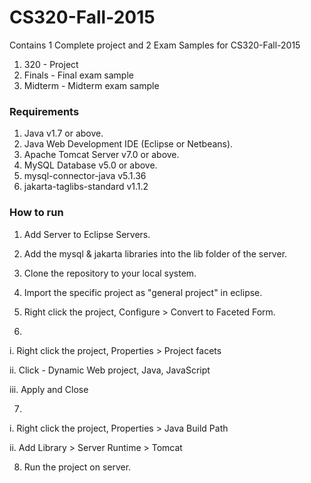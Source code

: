 # CS320-Fall-2015

Contains 1 Complete project and 2 Exam Samples for CS320-Fall-2015

1. 320 - Project
2. Finals - Final exam sample
3. Midterm - Midterm exam sample

### Requirements
1. Java v1.7 or above.
2. Java Web  Development IDE (Eclipse or Netbeans).
3. Apache Tomcat Server v7.0 or above.
4. MySQL Database v5.0 or above.
5. mysql-connector-java v5.1.36
6. jakarta-taglibs-standard v1.1.2

### How to run

1. Add Server to Eclipse Servers.

2. Add the mysql & jakarta libraries into the lib folder of the server.

3. Clone the repository to your local system.

4. Import the specific project as "general project" in eclipse.

5. Right click the project, Configure > Convert to Faceted Form.

6. 

   i. Right click the project, Properties > Project facets
  
   ii. Click - Dynamic Web project, Java, JavaScript
  
   iii. Apply and Close
  
         
7. 

   i. Right click the project, Properties > Java Build Path
  
   ii. Add Library > Server Runtime > Tomcat
  
         
8. Run the project on server.
